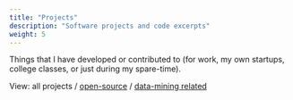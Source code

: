 ```yaml
---
title: "Projects"
description: "Software projects and code excerpts"
weight: 5
---
```


Things that I have developed or contributed to (for work, my own startups,
college classes, or just during my spare-time).

View: all projects / [open-source](/open-source-projects/) / [data-mining
related](/data-mining-projects/)
